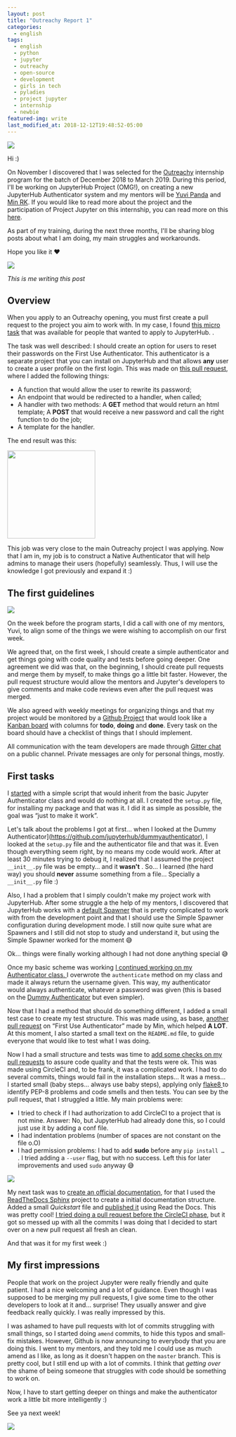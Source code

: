 ```yaml
---
layout: post
title: "Outreachy Report 1"
categories:
  - english
tags:
  - english
  - python
  - jupyter
  - outreachy
  - open-source
  - development
  - girls in tech
  - pyladies
  - project jupyter
  - internship
  - newbie
featured-img: write
last_modified_at: 2018-12-12T19:48:52-05:00
---
```


![](https://cdn-images-1.medium.com/max/1600/1*OsCmvuJ-lLeC7UtWK8CkNA.png)

Hi :)

On November I discovered that I was selected for the [Outreachy](https://www.outreachy.org/) internship program for the batch of December 2018 to March 2019. During this period, I'll be working on JupyterHub Project (OMG!), on creating a new JupyterHub Authenticator system and my mentors will be [Yuvi Panda](https://twitter.com/yuvipanda) and [Min RK](https://twitter.com/minrk). If you would like to read more about the project and the participation of Project Jupyter on this internship, you can read more on this [here](https://blog.jupyter.org/outreachy-jupyter-supporting-diversity-in-open-communities-dfa78db4b0bd).

As part of my training, during the next three months, I'll be sharing blog posts about what I am doing, my main struggles and workarounds.

Hope you like it ❤️

![](https://media.giphy.com/media/1136UBdSNn6Bu8/giphy.gif)

*This is me writing this post*

## Overview

When you apply to an Outreachy opening, you must first create a pull request to the project you aim to work with. In my case, I found [this micro task](https://github.com/jupyterhub/outreachy/issues/2) that was available for people that wanted to apply to JupyterHub. . 

The task was well described: I should create an option for users to reset their passwords on the First Use Authenticator. This authenticator is a separate project that you can install on JupyterHub and that allows **any** user to create a user profile on the first login. This was made on [this pull request](https://github.com/jupyterhub/firstuseauthenticator/pull/8), where I added the following things:

* A function that would allow the user to rewrite its password;
* An endpoint that would be redirected to a handler, when called;
* A handler with two methods:
A **GET** method that would return an html template;
A **POST** that would receive a new password and call the right function to do the job;
* A template for the handler.

The end result was this:

<img src="https://i.imgur.com/nWKzwbs.png" style="height:200px;"/>

This job was very close to the main Outreachy project I was applying. Now that I am in, my job is to construct a Native Authenticator that will help admins to manage their users (hopefully) seamlessly. Thus, I will use the knowledge I got previously and expand it :)

## The first guidelines

![](https://media.giphy.com/media/tHufwMDTUi20E/giphy.gif)

On the week before the program starts, I did a call with one of my mentors, Yuvi, to align some of the things we were wishing to accomplish on our first week.

We agreed that, on the first week, I should create a simple authenticator and get things going with code quality and tests before going deeper. One agreement we did was that, on the beginning, I should create pull requests and merge them by myself, to make things go a little bit faster. However, the pull request structure would allow the mentors and Jupyter's developers to give comments and make code reviews even after the pull request was merged. 

We also agreed with weekly meetings for organizing things and that my project would be monitored by a [Github Project](https://github.com/orgs/jupyterhub/projects/1) that would look like a [Kanban board](https://en.wikipedia.org/wiki/Kanban_%28development%29) with columns for **todo**, **doing** and **done**. Every task on the board should have a checklist of things that I should implement. 

All communication with the team developers are made through [Gitter chat](https://gitter.im/jupyterhub/jupyterhub) on a public channel. Private messages are only for personal things, mostly. 

## First tasks

I [started](https://github.com/jupyterhub/nativeauthenticator/pull/4) with a simple script that would inherit from the basic Jupyter Authenticator class and would do nothing at all. I created the `setup.py` file, for installing my package and that was it. I did it as simple as possible, the goal was “just to make it work”. 

Let's talk about the problems I got at first… when I looked at the Dummy Authenticator](https://github.com/jupyterhub/dummyauthenticator), I looked at the `setup.py` file and the authenticator file and that was it. Even though everything seem right, by no means my code would work. After at least 30 minutes trying to debug it, I realized that I assumed the project `__init__.py` file was be empty… and it **wasn't** . So… I learned (the hard way) you should **never** assume something from a file… Specially a `__init__.py` file :)

Also, I had a problem that I simply couldn't make my project work with JupyterHub. After some struggle a the help of my mentors, I discovered that JupyterHub works with a [default Spawner](https://github.com/jupyterhub/jupyterhub/wiki/Spawners) that is pretty complicated to work with from the development point and that I should use the Simple Spawner configuration during development mode. I still now quite sure what are Spawners and I still did not stop to study and understand it, but using the Simple Spawner worked for the moment  😅

Ok… things were finally working although I had not done anything special 😅

Once my basic scheme was working [I continued working on my Authenticator class. ](https://github.com/jupyterhub/nativeauthenticator/pull/5/files) I overwrote the `authenticate` method on my class and made it always return the username given. This way, my authenticator would always authenticate, whatever a password was given (this is based on the [Dummy Authenticator](https://github.com/jupyterhub/dummyauthenticator) but even simpler).


Now that I had a method that should do something different, I added a small test case to create my test structure. This was made using, as base, [another pull request](https://github.com/jupyterhub/firstuseauthenticator/pull/9/files) on “First Use Authenticator” made by Min, which helped **A LOT**. At this moment, I also started a small text on the `README.md` file, to guide everyone that would like to test what I was doing. 

Now I had a small structure and tests was time to [add some checks on my pull requests](https://github.com/jupyterhub/nativeauthenticator/pull/7) to assure code quality and that the tests were ok. This was made using CircleCI and, to be frank, it was a complicated work. I had to do several commits, things would fail in the installation steps... It was a mess… I started small (baby steps... always use baby steps), applying only [flake8 ](http://flake8.pycqa.org/en/latest/) to identify PEP-8 problems and code smells and then tests. You can see by the pull request, that I struggled a little. My main problems were:

* I tried to check if I had authorization to add CircleCI to a project that is not mine. Answer: No, but JupyterHub had already done this, so I could just use it by adding a conf file.
* I had indentation problems (number of spaces are not constant on the file o.O) 
* I had permission problems: I had to add **sudo** before any `pip install … `. I tried adding a `--user` flag, but with no success. Left this for later improvements and used `sudo` anyway 😅

![](https://media.giphy.com/media/3oz8xZwLzHuL2vt2yQ/giphy.gif)

My next task was to [create an official documentation](https://github.com/jupyterhub/nativeauthenticator/pull/9), for that I used the [ReadTheDocs Sphinx](https://docs.readthedocs.io/en/latest/intro/getting-started-with-sphinx.html) project to create a initial documentation structure. Added a small *Quickstart* file and [published it](https://native-authenticator.readthedocs.io/en/latest/) using Read the Docs. This was pretty cool! [I tried doing a pull request before the CircleCI phase](https://github.com/jupyterhub/nativeauthenticator/pull/6), but it got so messed up with all the commits I was doing that I decided to start over on a new pull request all fresh an clean.

And that was it for my first week :)

## My first impressions

People that work on the project Jupyter were really friendly and quite patient. I had a nice welcoming and a lot of guidance. Even though I was supposed to be merging my pull requests, I give some time to the other developers to look at it and… surprise! They usually answer and give feedback really quickly. I was really impressed by this.

I was ashamed to have pull requests with lot of commits struggling with small things, so I started doing `amend` commits, to hide this typos and small-fix mistakes. However, Github is now announcing to everybody that you are doing this. I went to my mentors, and they told me I could use as much amend as I like, as long as it doesn't happen on the `master` branch. This is pretty cool, but I still end up with a lot of commits. I think that *getting over* the shame of being someone that struggles with code should be something to work on.

Now, I have to start getting deeper on things and make the authenticator work a little bit more intelligently :)

See ya next week!

![](https://media.giphy.com/media/5bdhq6YF0szPaCEk9Y/giphy.gif)
